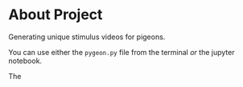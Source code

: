 # About Project

Generating unique stimulus videos for pigeons.

You can use either the `pygeon.py` file from the terminal *or* the jupyter notebook.

The 